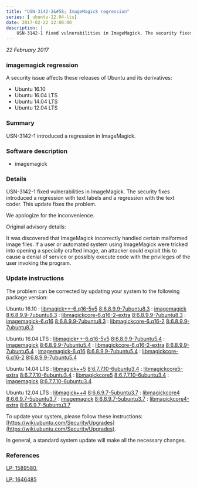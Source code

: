 ```yaml
---
title: "USN-3142-2&#58; ImageMagick regression"
series: [ ubuntu-12.04-lts]
date: 2017-02-22 12:00:00
description: |
    USN-3142-1 fixed vulnerabilities in ImageMagick. The security fixes introduced a regression with text labels and a regression with the text coder. This update fixes the problem.
--- 
```

 
 

*22 February 2017*

### imagemagick regression

A security issue affects these releases of Ubuntu and its derivatives:

* Ubuntu 16.10
* Ubuntu 16.04 LTS
* Ubuntu 14.04 LTS
* Ubuntu 12.04 LTS

### Summary

USN-3142-1 introduced a regression in ImageMagick. 

### Software description

* imagemagick 

### Details

USN-3142-1 fixed vulnerabilities in ImageMagick. The security fixes introduced a regression with text labels and a regression with the text coder. This update fixes the problem.

We apologize for the inconvenience.

Original advisory details:

 It was discovered that ImageMagick incorrectly handled certain malformed image files. If a user or automated system using ImageMagick were tricked into opening a specially crafted image, an attacker could exploit this to cause a denial of service or possibly execute code with the privileges of the user invoking the program. 

### Update instructions

The problem can be corrected by updating your system to the following package version:

Ubuntu 16.10
 : [libmagick++-6.q16-5v5](https://launchpad.net/ubuntu/+source/imagemagick) <span> [8:6.8.9.9-7ubuntu8.3](https://launchpad.net/ubuntu/+source/imagemagick/8:6.8.9.9-7ubuntu8.3) </span> 
 : [imagemagick](https://launchpad.net/ubuntu/+source/imagemagick) <span> [8:6.8.9.9-7ubuntu8.3](https://launchpad.net/ubuntu/+source/imagemagick/8:6.8.9.9-7ubuntu8.3) </span> 
 : [libmagickcore-6.q16-2-extra](https://launchpad.net/ubuntu/+source/imagemagick) <span> [8:6.8.9.9-7ubuntu8.3](https://launchpad.net/ubuntu/+source/imagemagick/8:6.8.9.9-7ubuntu8.3) </span> 
 : [imagemagick-6.q16](https://launchpad.net/ubuntu/+source/imagemagick) <span> [8:6.8.9.9-7ubuntu8.3](https://launchpad.net/ubuntu/+source/imagemagick/8:6.8.9.9-7ubuntu8.3) </span> 
 : [libmagickcore-6.q16-2](https://launchpad.net/ubuntu/+source/imagemagick) <span> [8:6.8.9.9-7ubuntu8.3](https://launchpad.net/ubuntu/+source/imagemagick/8:6.8.9.9-7ubuntu8.3) </span> 

Ubuntu 16.04 LTS
 : [libmagick++-6.q16-5v5](https://launchpad.net/ubuntu/+source/imagemagick) <span> [8:6.8.9.9-7ubuntu5.4](https://launchpad.net/ubuntu/+source/imagemagick/8:6.8.9.9-7ubuntu5.4) </span> 
 : [imagemagick](https://launchpad.net/ubuntu/+source/imagemagick) <span> [8:6.8.9.9-7ubuntu5.4](https://launchpad.net/ubuntu/+source/imagemagick/8:6.8.9.9-7ubuntu5.4) </span> 
 : [libmagickcore-6.q16-2-extra](https://launchpad.net/ubuntu/+source/imagemagick) <span> [8:6.8.9.9-7ubuntu5.4](https://launchpad.net/ubuntu/+source/imagemagick/8:6.8.9.9-7ubuntu5.4) </span> 
 : [imagemagick-6.q16](https://launchpad.net/ubuntu/+source/imagemagick) <span> [8:6.8.9.9-7ubuntu5.4](https://launchpad.net/ubuntu/+source/imagemagick/8:6.8.9.9-7ubuntu5.4) </span> 
 : [libmagickcore-6.q16-2](https://launchpad.net/ubuntu/+source/imagemagick) <span> [8:6.8.9.9-7ubuntu5.4](https://launchpad.net/ubuntu/+source/imagemagick/8:6.8.9.9-7ubuntu5.4) </span> 

Ubuntu 14.04 LTS
 : [libmagick++5](https://launchpad.net/ubuntu/+source/imagemagick) <span> [8:6.7.7.10-6ubuntu3.4](https://launchpad.net/ubuntu/+source/imagemagick/8:6.7.7.10-6ubuntu3.4) </span> 
 : [libmagickcore5-extra](https://launchpad.net/ubuntu/+source/imagemagick) <span> [8:6.7.7.10-6ubuntu3.4](https://launchpad.net/ubuntu/+source/imagemagick/8:6.7.7.10-6ubuntu3.4) </span> 
 : [libmagickcore5](https://launchpad.net/ubuntu/+source/imagemagick) <span> [8:6.7.7.10-6ubuntu3.4](https://launchpad.net/ubuntu/+source/imagemagick/8:6.7.7.10-6ubuntu3.4) </span> 
 : [imagemagick](https://launchpad.net/ubuntu/+source/imagemagick) <span> [8:6.7.7.10-6ubuntu3.4](https://launchpad.net/ubuntu/+source/imagemagick/8:6.7.7.10-6ubuntu3.4) </span> 

Ubuntu 12.04 LTS
 : [libmagick++4](https://launchpad.net/ubuntu/+source/imagemagick) <span> [8:6.6.9.7-5ubuntu3.7](https://launchpad.net/ubuntu/+source/imagemagick/8:6.6.9.7-5ubuntu3.7) </span> 
 : [libmagickcore4](https://launchpad.net/ubuntu/+source/imagemagick) <span> [8:6.6.9.7-5ubuntu3.7](https://launchpad.net/ubuntu/+source/imagemagick/8:6.6.9.7-5ubuntu3.7) </span> 
 : [imagemagick](https://launchpad.net/ubuntu/+source/imagemagick) <span> [8:6.6.9.7-5ubuntu3.7](https://launchpad.net/ubuntu/+source/imagemagick/8:6.6.9.7-5ubuntu3.7) </span> 
 : [libmagickcore4-extra](https://launchpad.net/ubuntu/+source/imagemagick) <span> [8:6.6.9.7-5ubuntu3.7](https://launchpad.net/ubuntu/+source/imagemagick/8:6.6.9.7-5ubuntu3.7) </span> 

To update your system, please follow these instructions: [https://wiki.ubuntu.com/Security/Upgrades](https://wiki.ubuntu.com/Security/Upgrades).

In general, a standard system update will make all the necessary changes. 

### References

 
 [LP: 1589580](https://launchpad.net/bugs/1589580), 

 [LP: 1646485](https://launchpad.net/bugs/1646485)
 

